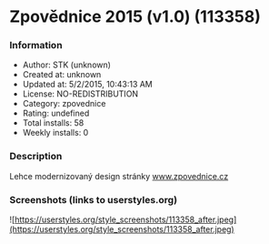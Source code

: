 # Zpovědnice 2015 (v1.0) (113358)

### Information
- Author: STK (unknown)
- Created at: unknown
- Updated at: 5/2/2015, 10:43:13 AM
- License: NO-REDISTRIBUTION
- Category: zpovednice
- Rating: undefined
- Total installs: 58
- Weekly installs: 0


### Description
Lehce modernizovaný design stránky www.zpovednice.cz


### Screenshots (links to userstyles.org)
![https://userstyles.org/style_screenshots/113358_after.jpeg](https://userstyles.org/style_screenshots/113358_after.jpeg)


